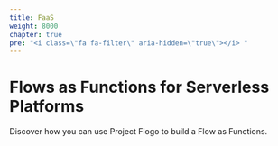 ```yaml
---
title: FaaS
weight: 8000
chapter: true
pre: "<i class=\"fa fa-filter\" aria-hidden=\"true\"></i> "
---
```


# Flows as Functions for Serverless Platforms

Discover how you can use Project Flogo to build a Flow as Functions.